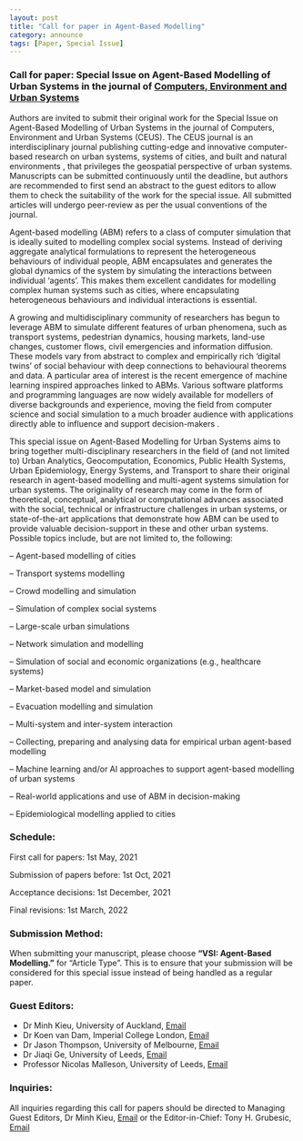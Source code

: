 ```yaml
---
layout: post
title: "Call for paper in Agent-Based Modelling"
category: announce
tags: [Paper, Special Issue]
---
```


### Call for paper: Special Issue on Agent-Based Modelling of Urban Systems in the journal of [Computers, Environment and Urban Systems](https://www.sciencedirect.com/journal/computers-environment-and-urban-systems)

Authors are invited to submit their original work for the Special Issue on Agent-Based Modelling of Urban Systems in the journal of Computers, Environment and Urban Systems (CEUS). The CEUS journal is an interdisciplinary journal publishing cutting-edge and innovative computer-based research on urban systems, systems of cities, and built and natural environments , that privileges the geospatial perspective of urban systems. Manuscripts can be submitted continuously until the deadline, but authors are recommended to first send an abstract to the guest editors to allow them to check the suitability of the work for the special issue. All submitted articles will undergo peer-review as per the usual conventions of the journal.

Agent-based modelling (ABM) refers to a class of computer simulation that is ideally suited to modelling complex social systems. Instead of deriving aggregate analytical formulations to represent the heterogeneous behaviours of individual people, ABM encapsulates and generates the global dynamics of the system by simulating the interactions between individual ‘agents’. This makes them excellent candidates for modelling complex human systems such as cities, where encapsulating heterogeneous behaviours and individual interactions is essential. 

A growing and multidisciplinary community of researchers has begun to leverage ABM to simulate different features of urban phenomena, such as transport systems, pedestrian dynamics, housing markets, land-use changes, customer flows, civil emergencies and information diffusion. These models vary from abstract to complex and empirically rich ‘digital twins’ of social behaviour with deep connections to behavioural theorems and data. A particular area of interest is the recent emergence of machine learning inspired approaches linked to ABMs. Various software platforms and programming languages are now widely available for modellers of diverse backgrounds and experience, moving the field from computer science and social simulation to a much broader audience with applications directly able to influence and support decision-makers . 

This special issue on Agent-Based Modelling for Urban Systems aims to bring together multi-disciplinary researchers in the field of (and not limited to) Urban Analytics, Geocomputation, Economics, Public Health Systems, Urban Epidemiology, Energy Systems, and Transport to share their original research in agent-based modelling and multi-agent systems simulation for urban systems. The originality of research may come in the form of theoretical, conceptual, analytical or computational advances associated with the social, technical or infrastructure challenges in urban systems, or state-of-the-art applications that demonstrate how ABM can be used to provide valuable decision-support in these and other urban systems. Possible topics include, but are not limited to, the following:

– Agent-based modelling of cities

– Transport systems modelling 

– Crowd modelling and simulation

– Simulation of complex social systems

– Large-scale urban simulations

– Network simulation and modelling

– Simulation of social and economic organizations (e.g., healthcare systems)

– Market-based model and simulation

– Evacuation modelling and simulation

– Multi-system and inter-system interaction

– Collecting, preparing and analysing data for empirical urban agent-based modelling

– Machine learning and/or AI approaches to support agent-based modelling of urban systems

– Real-world applications and use of ABM in decision-making

– Epidemiological modelling applied to cities

### Schedule:

First call for papers: 1st May, 2021

Submission of papers before: 1st Oct, 2021

Acceptance decisions: 1st December, 2021

Final revisions: 1st March, 2022

### Submission Method:

When submitting your manuscript, please choose **“VSI: Agent-Based Modelling.”** for “Article Type”. This is to ensure that your submission will be considered for this special issue instead of being handled as a regular paper.

### Guest Editors:
- Dr Minh Kieu, University of Auckland, [Email](mailto:minh.kieu@auckland.ac.nz)
- Dr Koen van Dam, Imperial College London, [Email](mailto:k.van-dam@imperial.ac.uk)
- Dr Jason Thompson, University of Melbourne, [Email](mailto:jason.thompson@unimelb.edu.au) 
- Dr Jiaqi Ge, University of Leeds, [Email](mailto:j.ge@leeds.ac.uk)   
- Professor Nicolas Malleson, University of Leeds, [Email](mailto:n.s.malleson@leeds.ac.uk) 


### Inquiries:
All inquiries regarding this call for papers should be directed to Managing Guest Editors, Dr Minh Kieu, [Email](mailto:minh.kieu@auckland.ac.nz) or the Editor-in-Chief: Tony H. Grubesic, [Email](mailto:grubesic@utexas.edu) 


